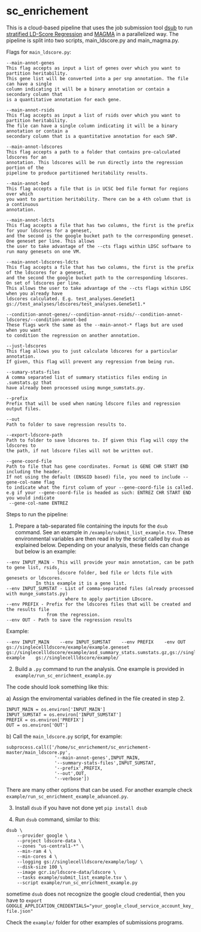 # sc_enrichement

This is a cloud-based pipeline that uses the job submission tool [dsub](https://github.com/DataBiosphere/dsub) to run [stratified LD-Score Regression](https://www.biorxiv.org/content/early/2015/01/23/014241) and [MAGMA](http://journals.plos.org/ploscompbiol/article?id=10.1371%2Fjournal.pcbi.1004219) in a parallelized way. The pipeline is split into two scripts, main_ldscore.py and main_magma.py. 

Flags for ```main_ldscore.py```:

```
--main-annot-genes 
This flag accepts as input a list of genes over which you want to partition heritability.
This gene list will be converted into a per snp annotation. The file can have a single 
column indicating it will be a binary annotation or contain a secondary column that 
is a quantitative annotation for each gene. 
```
```
--main-annot-rsids
This flag accepts as input a list of rsids over which you want to partition heritability.
The file can have a single column indicating it will be a binary annotation or contain a
secondary column that is a quantitative annotation for each SNP.
```
```
--main-annot-ldscores
This flag accepts a path to a folder that contains pre-calculated ldscores for an 
annotation. This ldscores will be run directly into the regression portion of the
pipeline to produce partitioned heritability results.
```
```
--main-annot-bed
This flag accepts a file that is in UCSC bed file format for regions over which 
you want to partition heritability. There can be a 4th column that is a continuous
annotation.
```
```
--main-annot-ldcts
This flag accepts a file that has two columns, the first is the prefix for your ldscores for a geneset,
and the second is the google bucket path to the corresponding geneset. One geneset per line. This allows
the user to take advantage of the --cts flags within LDSC software to run many genesets on one VM.
```
```
--main-annot-ldscores-ldcts
This flag accepts a file that has two columns, the first is the prefix of the ldscores for a geneset,
and the second the google bucket path to the corresponding ldscores. On set of ldscores per line.
This allows the user to take advantage of the --cts flags within LDSC when you already have
ldscores calculated. E.g. test_analyses.GeneSet1 gs://test_analyses/ldscores/test_analyses.GeneSet1.*
```
```
--condition-annot-genes/--condition-annot-rsids/--condition-annot-ldscores/--condition-annot-bed
These flags work the same as the --main-annot-* flags but are used when you want 
to condition the regression on another annotation.
```
```
--just-ldscores
This flag allows you to just calculate ldscores for a particular annotation. 
If given, this flag will prevent any regression from being run.
```
```
--sumary-stats-files
A comma separated list of summary statistics files ending in .sumstats.gz that 
have already been processed using munge_sumstats.py.
```
```
--prefix
Prefix that will be used when naming ldscore files and regression output files.
```
```
--out
Path to folder to save regression results to.
```
```
--export-ldscore-path
Path to folder to save ldscores to. If given this flag will copy the ldscores to 
the path, if not ldscore files will not be written out.
```
```
--gene-coord-file
Path to file that has gene coordinates. Format is GENE CHR START END including the header.
If not using the default (ENSGID based) file, you need to include --gene-col-name flag 
to indicate what the first column of your --gene-coord-file is called. 
e.g if your --gene-coord-file is headed as such: ENTREZ CHR START END you would indicate
 --gene-col-name ENTREZ
```

Steps to run the pipeline:

1. Prepare a tab-separated file containing the inputs for the `dsub` command. See an example in `/example/submit_list_example.tsv`. These environmental variables are then read in by the script called by `dsub` as explained below.
Depending on your analysis, these fields can change but below is an example:
```
--env INPUT_MAIN - This will provide your main annotation, can be path to gene list, rsids,
                   ldscore folder, bed file or ldcts file with genesets or ldscores.
		   In this example it is a gene list.
--env INPUT_SUMSTAT - List of comma-separated files (already processed with munge_sumstats.py) 
                      where to apply partition LDscore.
--env PREFIX - Prefix for the ldscores files that will be created and the results file 
               from the regression.
--env OUT - Path to save the regression results
```

Example:
```
--env INPUT_MAIN    --env INPUT_SUMSTAT    --env PREFIX    -env OUT
gs://singlecellldscore/example/example.geneset    gs://singlecellldscore/example/asd_summary_stats.sumstats.gz,gs://singlecellldscore/example/scz_summary_stats.sumstats.gz    example    gs://singlecellldscore/example/    
```
2. Build a `.py` command to run the analysis. One example is provided in `example/run_sc_enrichment_example.py`

The code should look something like this:

  a) Assign the enviromental variables defined in the file created in step 2.

  ```
  INPUT_MAIN = os.environ['INPUT_MAIN']
  INPUT_SUMSTAT = os.environ['INPUT_SUMSTAT']
  PREFIX = os.environ['PREFIX']
  OUT = os.environ['OUT']
  ```
  b) Call the `main_ldscore.py` script, for example:
  ```
  subprocess.call(['/home/sc_enrichement/sc_enrichement-master/main_ldscore.py',
                    '--main-annot-genes',INPUT_MAIN,
                    '--summary-stats-files',INPUT_SUMSTAT,
                    '--prefix',PREFIX,
                    '--out',OUT,
                    '--verbose'])
  ```

There are many other options that can be used. For another example check `example/run_sc_enrichment_example_advanced.py`.


3. Install `dsub` if you have not done yet
```pip install dsub```

4. Run `dsub` command, similar to this:

```
dsub \
	--provider google \
	--project ldscore-data \
	--zones "us-central1-*" \
	--min-ram 4 \
	--min-cores 4 \
	--logging gs://singlecellldscore/example/log/ \
	--disk-size 100 \
	--image gcr.io/ldscore-data/ldscore \
	--tasks example/submit_list_example.tsv \
	--script example/run_sc_enrichment_example.py
```

sometime `dsub` does not recognize the google cloud credential, then you have to `export GOOGLE_APPLICATION_CREDENTIALS="your_google_cloud_service_account_key_file.json"`

Check the `example/` folder for other examples of submissions programs. 
